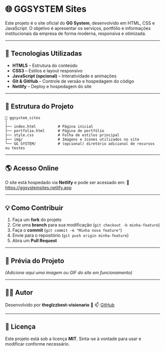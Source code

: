 # 🌐 GGSYSTEM Sites

Este projeto é o site oficial do **GG System**, desenvolvido em HTML, CSS e JavaScript.
O objetivo é apresentar os serviços, portfólio e informações institucionais da empresa de forma moderna, responsiva e otimizada.

---

## 🚀 Tecnologias Utilizadas

* **HTML5** – Estrutura do conteúdo
* **CSS3** – Estilos e layout responsivo
* **JavaScript (opcional)** – Interatividade e animações
* **Git & GitHub** – Controle de versão e hospedagem do código
* **Netlify** – Deploy e hospedagem do site

---

## 📂 Estrutura do Projeto

```
📁 ggsystem_sites
│
├── index.html          # Página inicial
├── portfolio.html      # Página de portfólio
├── style.css           # Folha de estilos principal
├── img/                # Imagens e ícones utilizados no site
└── GG SYSTEM/          # (opcional) diretório adicional de recursos ou testes
```

---

## 🌎 Acesso Online

O site está hospedado via **Netlify** e pode ser acessado em:
🔗 https://ggsystemsites.netlify.app

---

## 💡 Como Contribuir

1. Faça um **fork** do projeto
2. Crie uma **branch** para sua modificação (`git checkout -b minha-feature`)
3. Faça o **commit** (`git commit -m "Minha nova feature"`)
4. Envie para o repositório (`git push origin minha-feature`)
5. Abra um **Pull Request**

---

## 📸 Prévia do Projeto

*(Adicione aqui uma imagem ou GIF do site em funcionamento)*

---

## 🧑‍💻 Autor

Desenvolvido por **theglzzbest-visionario** 💚
📫 [GitHub](https://github.com/theglzzbest-visionario)

---

## 📝 Licença

Este projeto está sob a licença **MIT**.
Sinta-se à vontade para usar e modificar conforme necessário.
